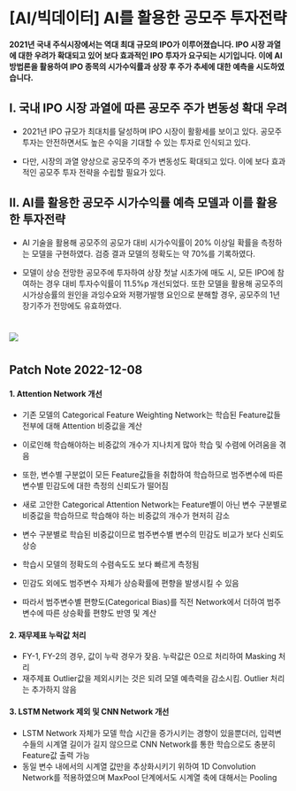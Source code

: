 # [AI/빅데이터] AI를 활용한 공모주 투자전략
  
**2021년 국내 주식시장에서는 역대 최대 규모의 IPO가 이루어졌습니다. IPO 시장 과열에 대한 우려가 확대되고 있어 보다 효과적인 IPO 투자가 요구되는 시기입니다. 이에 AI 방법론을 활용하여 IPO 종목의 시가수익률과 상장 후 주가 추세에 대한 예측을 시도하였습니다.**

## I. 국내 IPO 시장 과열에 따른 공모주 주가 변동성 확대 우려

- 2021년 IPO 규모가 최대치를 달성하며 IPO 시장이 활황세를 보이고 있다. 공모주 투자는 안전하면서도 높은 수익을 기대할 수 있는 투자로 인식되고 있다.

- 다만, 시장의 과열 양상으로 공모주의 주가 변동성도 확대되고 있다. 이에 보다 효과적인 공모주 투자 전략을 수립할 필요가 있다.


## II. AI를 활용한 공모주 시가수익률 예측 모델과 이를 활용한 투자전략

- AI 기술을 활용해 공모주의 공모가 대비 시가수익률이 20% 이상일 확률을 측정하는 모델을 구현하였다. 검증 결과 모델의 정확도는 약 70%를 기록하였다.

- 모델이 상승 전망한 공모주에 투자하여 상장 첫날 시초가에 매도 시, 모든 IPO에 참여하는 경우 대비 투자수익률이 11.5%p 개선되었다. 또한 모델을 활용해 공모주의 시가상승률의 원인을 과잉수요와 저평가발행 요인으로 분해할 경우, 공모주의 1년 장기주가 전망에도 유효하였다.

# 
# <a border="0" href="http://tracking.nhqv.com/tracking?SITE_ID=4&amp;SEND_ID=3037338&amp;SCHD_ID=2206703&amp;WORKDAY=20220314&amp;TRACKING_CLOSE=2022-03-07&amp;TYPE=C&amp;CLICK_ID=003&amp;MEMBER_ID=a3lvdWppbi5raW1Abmhxdi5jb20=&amp;MEMBER_ID_SEQ=32612&amp;URL=https://download.nhqv.com/www/plugin/pdfjs/web/viewer.html?r=CommFile&amp;p=/cis/rsh/inv&amp;i=CISPPR20220314150959516" target="_blank" title="NH 리서치 원문보기"><img border="0" src="https://www.nhqv.com/img/ems/research/img_09.jpg"></a>

#
## Patch Note 2022-12-08

#### 1. Attention Network 개선
- 기존 모델의 Categorical Feature Weighting Network는 학습된 Feature값들 전부에 대해 Attention 비중값을 계산
- 이로인해 학습해야하는 비중값의 개수가 지나치게 많아 학습 및 수렴에 어려움을 겪음
- 또한, 변수별 구분없이 모든 Feature값들을 취합하여 학습하므로 범주변수에 따른 변수별 민감도에 대한 측정의 신뢰도가 떨어짐

- 새로 고안한 Categorical Attention Network는 Feature별이 아닌 변수 구분별로 비중값을 학습하므로 학습해야 하는 비중값의 개수가 현저히 감소
- 변수 구분별로 학습된 비중값이므로 범주변수별 변수의 민감도 비교가 보다 신뢰도 상승
- 학습시 모델의 정확도의 수렴속도도 보다 빠르게 측정됨

- 민감도 외에도 범주변수 자체가 상승확률에 편향을 발생시킬 수 있음
- 따라서 범주변수별 편향도(Categorical Bias)를 직전 Network에서 더하여 범주변수에 따른 상승확률 편향도 반영 및 계산

#### 2. 재무제표 누락값 처리
- FY-1, FY-2의 경우, 값이 누락 경우가 잦음. 누락값은 0으로 처리하여 Masking 처리
- 재주제표 Outlier값을 제외시키는 것은 되려 모델 예측력을 감소시킴. Outlier 처리는 추가하지 않음

#### 3. LSTM Network 제외 및 CNN Network 개선
- LSTM Network 자체가 모델 학습 시간을 증가시키는 경향이 있을뿐더러, 입력변수들의 시계열 길이가 길지 않으므로 CNN Network를 통한 학습으로도 충분히 Feature값 출력 가능
- 동일 변수 내에서의 시계열 값만을 추상화시키기 위하여 1D Convolution Network를 적용하였으며 MaxPool 단계에서도 시계열 축에 대해서는 Pooling
